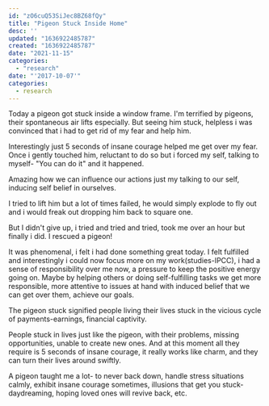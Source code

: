 ```yaml
---
id: "zO6cuQ53SiJec8BZ68fQy"
title: "Pigeon Stuck Inside Home"
desc: ''
updated: "1636922485787"
created: "1636922485787"
date: "2021-11-15"
categories: 
  - "research"
date: "'2017-10-07'"
categories:
  - research
---
```


Today a pigeon got stuck inside a window frame. I'm terrified by pigeons, their spontaneous air lifts especially. But seeing him stuck, helpless i was convinced that i had to get rid of my fear and help him.

Interestingly just 5 seconds of insane courage helped me get over my fear. Once i gently touched him, reluctant to do so but i forced my self, talking to myself- "You can do it" and it happened.

Amazing how we can influence our actions just my talking to our self, inducing self belief in ourselves.

I tried to lift him but a lot of times failed, he would simply explode to fly out and i would freak out dropping him back to square one.

But I didn't give up, i tried and tried and tried, took me over an hour but finally i did. I rescued a pigeon!

It was phenomenal, i felt i had done something great today. I felt fulfilled and interestingly i could now focus more on my work(studies-IPCC), i had a sense of responsibility over me now, a pressure to keep the positive energy going on. Maybe by helping others or doing self-fulfilling tasks we get more responsible, more attentive to issues at hand with induced belief that we can get over them, achieve our goals.

The pigeon stuck signified people living their lives stuck in the vicious cycle of payments-earnings, financial captivity.

People stuck in lives just like the pigeon, with their problems, missing opportunities, unable to create new ones. And at this moment all they require is 5 seconds of insane courage, it really works like charm, and they can turn their lives around swiftly.

A pigeon taught me a lot- to never back down, handle stress situations calmly, exhibit insane courage sometimes, illusions that get you stuck- daydreaming, hoping loved ones will revive back, etc.
